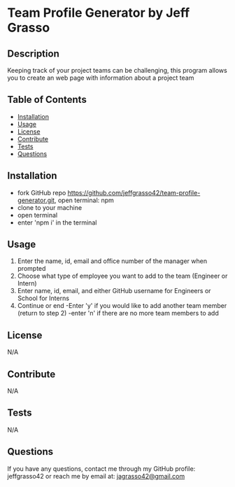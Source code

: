 # Team Profile Generator by Jeff Grasso

## Description

Keeping track of your project teams can be challenging, this program allows you to create an web page with information about a project team

## Table of Contents

- [Installation](#installation)
- [Usage](#usage)
- [License](#license)
- [Contribute](#contribute)
- [Tests](#tests)
- [Questions](#questions)

## Installation

- fork GitHub repo https://github.com/jeffgrasso42/team-profile-generator.git, open terminal: npm
- clone to your machine
- open terminal
- enter 'npm i' in the terminal

## Usage

1. Enter the name, id, email and office number of the manager when prompted
2. Choose what type of employee you want to add to the team (Engineer or Intern)
3. Enter name, id, email, and either GitHub username for Engineers or School for Interns
4. Continue or end
   -Enter 'y' if you would like to add another team member (return to step 2)
   -enter 'n' if there are no more team members to add

## License

N/A

## Contribute

N/A

## Tests

N/A

## Questions

If you have any questions, contact me through my GitHub profile: jeffgrasso42 or reach me by email at: jagrasso42@gmail.com
